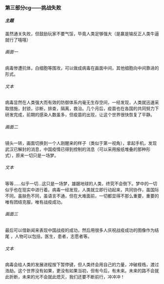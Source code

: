 ### 第三部分cg——挑战失败  
##### 主题  
虽然通关失败，但鼓励玩家不要气馁，毕竟人类足够强大（是赢是输反正人类牛逼就行了嘻嘻）  
###### 画面一  
病毒惨遭抗体，白细胞等围攻，可以做成病毒在画面中间，其他细胞向中间靠进的形式。  
###### 文本  
病毒显然在人类强大而有效的防御体系内毫无生存空间，一经发现，人类就迅速采取措施，封锁，诊断，排查，隔离，救治。几个月后，疫苗也在各国的共同努力下研发完成，前期的感染人数虽多，但疫苗的出现，让这个世界很快恢复了平静。  
###### 画面二  
镜头一转，画面切换到一个人刚醒来的样子（类似于第一视角），拿起手机，发现武汉已解封的消息，中国疫情已得到控制的消息（可以采用报纸堆叠的那种形式），原来一切只是一场梦。  
###### 文本  
等等......似乎一切...这只是一场梦，雄踞地球的人类，终究不会倒下。梦中的一切似乎也在现实中进行着。病毒一经发现，人类就立即行动起来，共同协作，虽国际不同，虽肤色不同，虽语言不通，但在大难面前，一切都显得不那么重要，重要的唯有团结克服，唯有战疫成功。  
###### 画面三  
最后可以借新闻来表现中国战疫的成功，然后用很多人庆祝战疫成功的图像作为结尾
，人物可以包括，医生，患者，志愿者等。  
###### 文本  
病毒会给人类的发展进程按下暂停键，但人类终会用自己的力量，冲破桎梏，渡过浩劫。这个世界没有如果，更没有如果当初，但有今后，有未来。未来的路不会就此折断，未来的光不会就此熄灭，我们还要不断前行，冲冲冲！  

